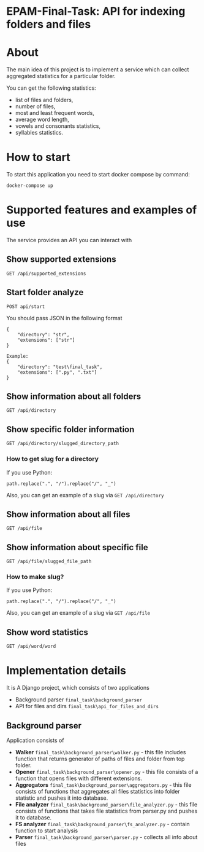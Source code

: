 # EPAM-Final-Task: API for indexing folders and files

# About
The main idea of this project is to implement a service which can collect 
aggregated statistics for a particular folder.

You can get the following statistics: 
- list of files and folders,
- number of files,
- most and least frequent words,
- average word length,
- vowels and consonants statistics,
- syllables statistics.

# How to start
To start this application you need to start docker compose by command: 
```
docker-compose up
```

# Supported features and examples of use
The service provides an API you can interact with
## Show supported extensions 
```
GET /api/supported_extensions
```
## Start folder analyze 
```
POST api/start
```
You should pass JSON in the following format 
```
{
    "directory": "str", 
    "extensions": ["str"]
}

Example:
{
    "directory": "test\final_task",
    "extensions": [".py", ".txt"]
}
```
## Show information about all folders
```
GET /api/directory
```
## Show specific folder information
```
GET /api/directory/slugged_directory_path
```
### How to get slug for a directory 
If you use Python:
```
path.replace(".", "/").replace("/", "_")
```
Also, you can get an example of a slug via `GET /api/directory`

## Show information about all files 
```
GET /api/file
```
## Show information about specific file
```
GET /api/file/slugged_file_path
```
### How to make slug?
If you use Python:
```
path.replace(".", "/").replace("/", "_")
```
Also, you can get an example of a slug via `GET /api/file`

## Show word statistics
```
GET /api/word/word
```

# Implementation details
It is A Django project, which consists of two applications 
- Background parser `final_task\background_parser`
- API for files and dirs `final_task\api_for_files_and_dirs`

## Background parser
Application consists of
- **Walker** `final_task\background_parser\walker.py` - this file includes function that 
returns generator of paths of files and folder from top folder.
- **Opener** `final_task\background_parser\opener.py` - this file consists of a function that 
opens files with different extensions.
- **Aggregators** `final_task\background_parser\aggregators.py` - this file consists of functions 
that aggregates all files statistics into folder statistic and pushes it into database. 
- **File analyzer** `final_task\background_parser\file_analyzer.py` - this file consists of functions 
that takes file statistics from parser.py and pushes it to database. 
- **FS analyzer** `final_task\background_parser\fs_analyzer.py` - contain function to start analysis 
- **Parser** `final_task\background_parser\parser.py` - collects all info about files
